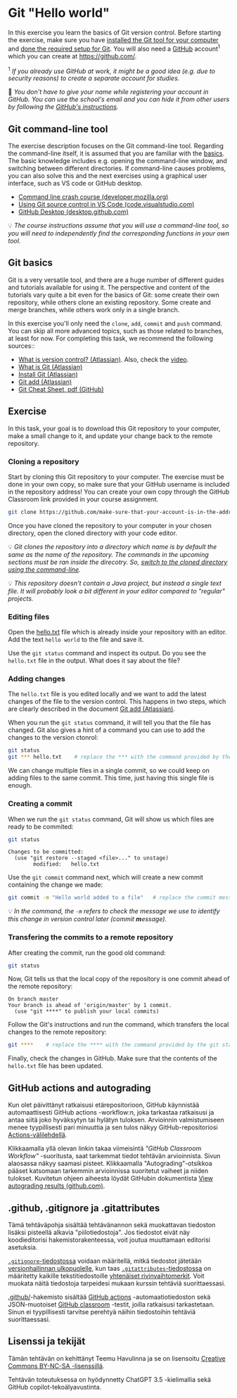 # Git "Hello world"

In this exercise you learn the basics of Git version control. Before starting the exercise, make sure you have [installed the Git tool for your computer](https://git-scm.com/) and [done the required setup for Git](https://docs.github.com/en/get-started/quickstart/set-up-git). You will also need a [GitHub](https://github.com/) account<sup>1</sup> which you can create at <https://github.com/>.

<sup>1</sup> <em>If you already use GitHub at work, it might be a good idea (e.g. due to security reasons) to create a separate account for studies.</em>

🔐 *You don't have to give your name while registering your account in GitHub. You can use the school's email and you can hide it from other users by following the [GitHub's instructions](https://docs.github.com/en/account-and-profile/setting-up-and-managing-your-personal-account-on-github/managing-email-preferences/setting-your-commit-email-address#setting-your-commit-email-address-on-github).*

<!--
⛔ *If you absolutely do not want to use GitHub in the course, discuss with your teacher about a possible alternative git service or method for submitting assignments.*
-->

## Git command-line tool

The exercise description focuses on the Git command-line tool. Regarding the command-line itself, it is assumed that you are familiar with the [basics](https://developer.mozilla.org/en-US/docs/Learn/Tools_and_testing/Understanding_client-side_tools/Command_line). The basic knowledge includes e.g. opening the command-line window, and switching between different directories. If command-line causes problems, you can also solve this and the next exercises using a graphical user interface, such as VS code or GitHub desktop.


* [Command line crash course (developer.mozilla.org)](https://developer.mozilla.org/en-US/docs/Learn/Tools_and_testing/Understanding_client-side_tools/Command_line)
* [Using Git source control in VS Code (code.visualstudio.com)](https://code.visualstudio.com/docs/sourcecontrol/overview)
* [GitHub Desktop (desktop.github.com)](https://desktop.github.com/)

💡 *The course instructions assume that you will use a command-line tool, so you will need to independently find the corresponding functions in your own tool.*

## Git basics

Git is a very versatile tool, and there are a huge number of different guides and tutorials available for using it. The perspective and content of the tutorials vary quite a bit even for the basics of Git: some create their own repository, while others clone an existing repository. Some create and merge branches, while others work only in a single branch.

In this exercise you'll only need the `clone`, `add`, `commit` and `push` command. You can skip all more advanced topics, such as those related to branches, at least for now. For completing this task, we recommend the following sources::

* [What is version control? (Atlassian)](https://www.atlassian.com/git/tutorials/what-is-version-control). Also, check the [video](https://youtu.be/xQujH0ElTUg).
* [What is Git (Atlassian)](https://www.atlassian.com/git/tutorials/what-is-git)
* [Install Git (Atlassian)](https://www.atlassian.com/git/tutorials/install-git)
* [Git add (Atlassian)](https://www.atlassian.com/git/tutorials/saving-changes)
* [Git Cheat Sheet, pdf (GitHub)](https://education.github.com/git-cheat-sheet-education.pdf)

## Exercise

In this task, your goal is to download this Git repository to your computer, make a small change to it, and update your change back to the remote repository.

### Cloning a repository

Start by cloning this Git repository to your computer. The exercise must be done in your own copy, so make sure that your GitHub username is included in the repository address! You can create your own copy through the GitHub Classroom link provided in your course assignment.

```sh
git clone https://github.com/make-sure-that-your-account-is-in-the-address.git
```

Once you have cloned the repository to your computer in your chosen directory, open the cloned directory with your code editor.

💡 *Git _clones_ the repository into a directory which name is by default the same as the name of the repository. The commands in the upcoming sections must be ran inside the direcotry. So, [switch to the cloned directory using the command-line](https://en.wikipedia.org/wiki/Cd_(command)).*

💡 *This repository doesn't contain a Java project, but instead a single text file. It will probably look a bit different in your editor compared to "regular" projects.*


### Editing files

Open the [hello.txt](./hello.txt) file which is already inside your repository with an editor. Add the text `hello world` to the file and save it.

Use the `git status` command and inspect its output. Do you see the `hello.txt` file in the output. What does it say about the file?

### Adding changes

The `hello.txt` file is you edited locally and we want to add the latest changes of the file to the version control. This happens in two steps, which are clearly described in the document [Git add (Atlassian)](https://www.atlassian.com/git/tutorials/saving-changes).

When you run the `git status` command, it will tell you that the file has changed. Git also gives a hint of a command you can use to add the changes to the version ctonrol:

```sh
git status
git *** hello.txt    # replace the *** with the command provided by the git status command
```

We can change multiple files in a single commit, so we could keep on adding files to the same commit. This time, just having this single file is enough.


### Creating a commit

When we run the `git status` command, Git will show us which files are ready to be commited:

```sh
git status
```

```
Changes to be committed:
  (use "git restore --staged <file>..." to unstage)
        modified:   hello.txt
```

Use the `git commit` command next, which will create a new commit containing the change we made:

```sh
git commit -m "Hello world added to a file"   # replace the commit message of your choice
```

💡 *In the command, the `-m` refers to check the message we use to identify this change in version control later (commit **m**essage).*


### Transfering the commits to a remote repository

After creating the commit, run the good old command:

```sh
git status
```

Now, Git tells us that the local copy of the repository is one commit ahead of the remote repository:

```
On branch master
Your branch is ahead of 'origin/master' by 1 commit.
  (use "git ****" to publish your local commits)
```

Follow the Git's instructions and run the command, which transfers the local changes to the remote repository:

```sh
git ****    # replace the **** with the command provided by the git status command
```

Finally, check the changes in GitHub. Make sure that the contents of the `hello.txt` file has been updated.

## GitHub actions and autograding

Kun olet päivittänyt ratkaisusi etärepositorioon, GitHub käynnistää automaattisesti GitHub actions -workflow:n, joka tarkastaa ratkaisusi ja antaa siitä joko hyväksytyn tai hylätyn tuloksen. Arvioinnin valmistumiseen menee tyypillisesti pari minuuttia ja sen tulos näkyy GitHub-repositoriosi [Actions-välilehdellä](../../actions/workflows/classroom.yml).

Klikkaamalla yllä olevan linkin takaa viimeisintä *"GitHub Classroom Workflow"* -suoritusta, saat tarkemmat tiedot tehtävän arvioinnista. Sivun alaosassa näkyy saamasi pisteet. Klikkaamalla "Autograding"-otsikkoa pääset katsomaan tarkemmin arvioinnissa suoritetut vaiheet ja niiden tulokset. Kuvitetun ohjeen aiheesta löydät GitHubin dokumentista [View autograding results (github.com)](https://docs.github.com/en/education/manage-coursework-with-github-classroom/learn-with-github-classroom/view-autograding-results).


## .github, .gitignore ja .gitattributes

Tämä tehtäväpohja sisältää tehtävänannon sekä muokattavan tiedoston lisäksi pisteellä alkavia "piilotiedostoja". Jos tiedostot eivät näy koodieditorisi hakemistorakenteessa, voit joutua muuttamaan editorisi asetuksia.

[`.gitignore`-tiedostossa](./.gitignore) voidaan määritellä, mitkä tiedostot jätetään [versionhallinnan ulkopuolelle](https://git-scm.com/docs/gitignore), kun taas [`.gitattributes`-tiedostossa](./.gitattributes) on määritetty kaikille tekstitiedostoille [yhtenäiset rivinvaihtomerkit](https://docs.github.com/en/get-started/getting-started-with-git/configuring-git-to-handle-line-endings). Voit muokata näitä tiedostoja tarpeidesi mukaan kurssin tehtäviä suorittaessasi.

[.github/](./.github/)-hakemisto sisältää [GitHub actions](https://github.com/features/actions) -automaatiotiedoston sekä JSON-muotoiset [GitHub classroom](https://education.github.com/) -testit, joilla ratkaisusi tarkastetaan. Sinun ei tyypillisesti tarvitse perehtyä näihin tiedostoihin tehtäviä suorittaessasi.


## Lisenssi ja tekijät

Tämän tehtävän on kehittänyt Teemu Havulinna ja se on lisensoitu [Creative Commons BY-NC-SA -lisenssillä](https://creativecommons.org/licenses/by-nc-sa/4.0/).

Tehtävän toteutuksessa on hyödynnetty ChatGPT 3.5 -kielimallia sekä GitHub copilot-tekoälyavustinta.
